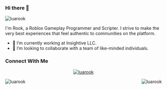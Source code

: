 ### Hi there 👋

<p align="left"> <img src="https://komarev.com/ghpvc/?username=luarook&label=Profile%20views&color=0e75b6&style=flat" alt="luarook" /> </p>

<p align="left">I'm Rook, a Roblox Gameplay Programmer and Scripter. I strive to make the very best experiences that feel authentic to communities on the platform.</p>

- 🔭 I’m currently working at Insightive LLC.
- 👯 I’m looking to collaborate with a team of like-minded individuals.

### Connect With Me
<p align="center"> <a href="https://github.com/ryo-ma/github-profile-trophy"><img src="https://github-profile-trophy.vercel.app/?username=luarook" alt="luarook" /></a> </p>

<p>
  &nbsp;
  <img align="left" src="https://github-readme-streak-stats.herokuapp.com/?user=luarook&" alt="luarook" />
  <img align="right" src="https://github-readme-stats.vercel.app/api?username=luarook&show_icons=true&locale=en" alt="luarook" />
</p>
